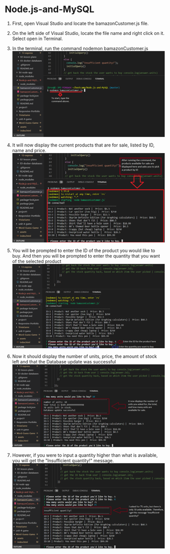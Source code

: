 # Node.js-and-MySQL

1. First, open Visual Studio and locate the bamazonCustomer.js file. 

2. On the left side of Visual Studio, locate the file name and right click on it. Select open in Terminal.

3. In the terminal, run the command nodemon bamazonCustomer.js
![nodemon command](/step1Bamazon.png "nodemon")
    
4. It will now display the current products that are for sale, listed by ID, name and price. 
 ![Product Listing](/step2Bamazon.png)
    
5. You will be prompted to enter the ID of the product you would like to buy. And then you will be prompted to enter the quantity that you want of the selected product 
     ![Prompt ID quantity](/step3Bamazon.png)
    
6. Now it should display the number of units, price, the amount of stock left and that the Database update was successful 
    ![Prompt ID quantity](/step4Bamazon.png)
    
7. However, if you were to input a quantity higher than what is available, you will get the "Insufficient quantity!" message.
    ![Prompt ID quantity](/BamazonInsufficientQuantity.png)
